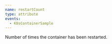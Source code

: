 ```yaml
---
name: restartCount
type: attribute
events:
  - K8sContainerSample
---
```


Number of times the container has been restarted.